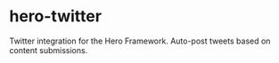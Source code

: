 hero-twitter
============

Twitter integration for the Hero Framework. Auto-post tweets based on content submissions.
